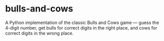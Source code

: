 # bulls-and-cows
A Python implementation of the classic Bulls and Cows game — guess the 4-digit number, get bulls for correct digits in the right place, and cows for correct digits in the wrong place.
